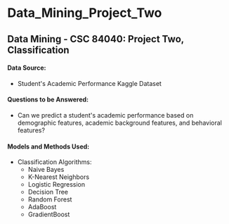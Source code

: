 # Data_Mining_Project_Two
## Data Mining - CSC 84040: Project Two, Classification

#### Data Source:
* Student's Academic Performance Kaggle Dataset
   
#### Questions to be Answered:
* Can we predict a student's academic performance based on demographic features, academic background features, and behavioral features?

#### Models and Methods Used:
* Classification Algorithms:
  * Naive Bayes
  * K-Nearest Neighbors
  * Logistic Regression
  * Decision Tree
  * Random Forest 
  * AdaBoost
  * GradientBoost
